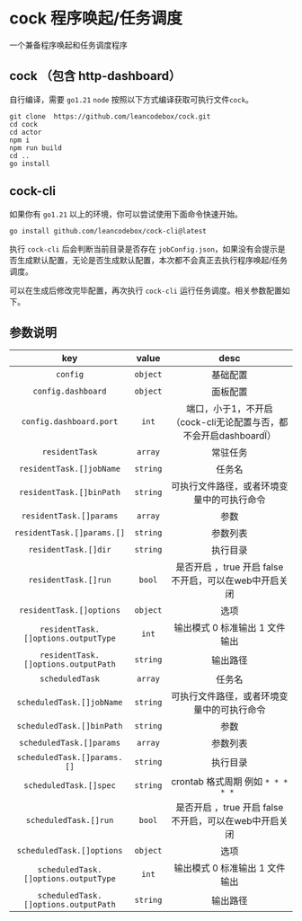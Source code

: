 # cock 程序唤起/任务调度

一个兼备程序唤起和任务调度程序


## cock （包含 http-dashboard）

自行编译，需要 `go1.21` `node`
按照以下方式编译获取可执行文件`cock`。
```shell
git clone  https://github.com/leancodebox/cock.git 
cd cock 
cd actor 
npm i
npm run build
cd ..
go install 
```

## cock-cli

如果你有 `go1.21` 以上的环境，你可以尝试使用下面命令快速开始。

```shell
go install github.com/leancodebox/cock-cli@latest 
```

执行 `cock-cli` 后会判断当前目录是否存在 `jobConfig.json`，如果没有会提示是否生成默认配置，无论是否生成默认配置，本次都不会真正去执行程序唤起/任务调度。  

可以在生成后修改完毕配置，再次执行 `cock-cli` 运行任务调度。相关参数配置如下。

## 参数说明


|                 key                  |  value   |                    desc                    |
| :----------------------------------: | :------: |:------------------------------------------:|
|               `config`               | `object` |                    基础配置                    |
|          `config.dashboard`          | `object` |                    面板配置                    |
|       `config.dashboard.port`        |  `int`   | 端口，小于1，不开启（cock-cli无论配置与否，都不会开启dashboardÏ） |
|            `residentTask`            | `array`  |                    常驻任务                    |
|       `residentTask.[]jobName`       | `string` |                    任务名                     |
|       `residentTask.[]binPath`       | `string` |           可执行文件路径，或者环境变量中的可执行命令            |
|       `residentTask.[]params`        | `array`  |                     参数                     |
|      `residentTask.[]params.[]`      | `string` |                    参数列表                    |
|         `residentTask.[]dir`         | `string` |                    执行目录                    |
|         `residentTask.[]run`         |  `bool`  |    是否开启 ，true 开启 false 不开启，可以在web中开启关闭     |
|       `residentTask.[]options`       | `object` |                     选项                     |
| `residentTask.[]options.outputType`  |  `int`   |             输出模式 0 标准输出 1 文件输出             |
| `residentTask.[]options.outputPath`  | `string` |                    输出路径                    |
|           `scheduledTask`            | `array`  |                    任务名                     |
|      `scheduledTask.[]jobName`       | `string` |           可执行文件路径，或者环境变量中的可执行命令            |
|      `scheduledTask.[]binPath`       | `string` |                     参数                     |
|       `scheduledTask.[]params`       | `array`  |                    参数列表                    |
|     `scheduledTask.[]params.[]`      | `string` |                    执行目录                    |
|        `scheduledTask.[]spec`        | `string` |        crontab 格式周期 例如 `* * * * * `        |
|        `scheduledTask.[]run`         |  `bool`  |    是否开启 ，true 开启 false 不开启，可以在web中开启关闭     |
|       `scheduledTask.[]options`       | `object` |                     选项                     |
| `scheduledTask.[]options.outputType` |  `int`   |             输出模式 0 标准输出 1 文件输出             |
| `scheduledTask.[]options.outputPath` | `string` |                    输出路径                    |

